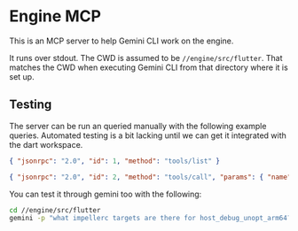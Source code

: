 # Engine MCP

This is an MCP server to help Gemini CLI work on the engine.

It runs over stdout. The CWD is assumed to be `//engine/src/flutter`. That
matches the CWD when executing Gemini CLI from that directory where it is set
up.

## Testing

The server can be run an queried manually with the following example queries.
Automated testing is a bit lacking until we can get it integrated with the
dart workspace.

```json
{ "jsonrpc": "2.0", "id": 1, "method": "tools/list" }
```

```json
{ "jsonrpc": "2.0", "id": 2, "method": "tools/call", "params": { "name": "engine_build", "arguments": { "config": "host_profile_arm64", "target": "//flutter/tools/licenses_cpp"} } }
```

You can test it through gemini too with the following:
```sh
cd //engine/src/flutter
gemini -p "what impellerc targets are there for host_debug_unopt_arm64?"
```

